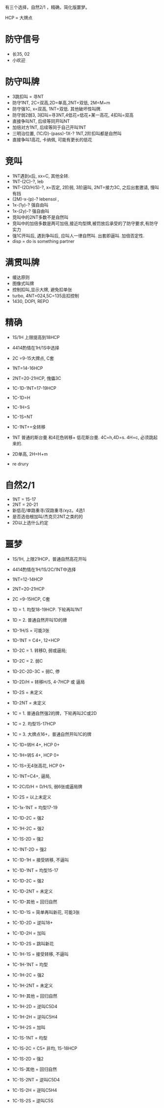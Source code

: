 有三个选择，自然2/1 ，精确，简化版噩梦。


HCP = 大牌点

# 防守信号
* 长35, 02
* 小欢迎

# 防守叫牌
* 3跳扣叫 = 寻NT
* 防守1NT, 2C=双高,2D=单高,2NT=双低, 2M=M+m
* 防守强1C, x=双高, 1NT=双低. 其他破坏性叫牌. 
* 防守弱2弱3, 3扣叫=寻3NT,4低花=低花+某一高花, 4扣叫=双高
* 直接争叫NT, 后续等同开叫NT
* 加倍对方1NT, 后续等同于自己开叫1NT
* 三明治位置, (1C/D)-(pass)-1X-? 1NT,2阶扣叫都是自然叫
* 直接争叫1高花, 卡纳佩, 可能有更长的低花

# 竞叫
* 1NT遇到x后, xx=C, 其他全转.
* 1NT-(2C)-?,  leb
* 1NT-(2D/H/S)-?,  x=否定, 2阶弱, 3阶逼叫, 2NT=接力3C, 之后出套邀请, 慢叫有挡
* (2M)-x-(p)-?  lebensol ,
* 1x-(1y)-? 强自由叫
* 1x-(2y)-? 强自由叫
* 竞叫中的2NT多数不是自然叫
* 竞叫中的加倍多数是两可加倍,接近均型牌,被罚放后承受的了防守要求,有防守实力
* 强1C开叫后, 遇到争叫后, 应叫人一律自然叫. 出套即逼叫. 加倍否定性.
* disp = do is something partner

# 满贯叫牌
* 缓达原则
* 图像式叫牌
* 控制扣叫,显示大牌, 避免扣单张
* turbo, 4NT=024,5C=135且扣控制
* 1430, DOPI, REPO


# 精确
* 1S/1H 上限提高到18HCP
* 4414酌情在1H/1S中选择
* 2C =9-15大牌点, C套
* 1NT=14-16HCP
* 2NT=20-21HCP, 傀儡3C
* 1C-1D-1NT=17-19HCP
* 1C-1D=H
* 1C-1H=S
* 1C-1S=NT
* 1C-1NT+=全转移

* 1NT 普通的斯台曼 和4花色转移+ 低花斯台曼.  4C=h,4D=s. 4H=c, 必须跳起来的.
* 2D单高, 2H=H+m
* re drury


# 自然2/1
* 1NT = 15-17
* 2NT = 20-21
* 新低花/单路重寻/双路重寻/xyz。4选1
* 是否选伯根加叫/杰克贝2NT之类的的
* 2D以上选什么约定

# 噩梦
* 1S/1H, 上限21HCP，普通自然高花开叫
* 4414酌情在1H/1S/2C/1NT中选择
* 1NT=12-14HCP
* 2NT=20-21HCP
* 2C =9-15HCP, C套

* 1D = 1. 均型18-19HCP. 下轮再叫1NT
* 1D = 2. 普通自然开叫1D的牌

* 1D-1H/S = 可能3张
* 1D-1NT = C4+, 12+HCP
* 1D-2C = 1. 转移D, 弱或逼局;
* 1D-2C = 2. 弱C
* 1D-2C-2D-3C = 弱C, 停

* 1D-2D/H = 转移H/S, 4-7HCP 或 逼局
* 1D-2S = 未定义
* 1D-2NT = 未定义


* 1C = 1. 普通自然强2的牌，下轮再叫2C或2D
* 1C = 2. 均型15-17HCP
* 1C = 3. 大牌点16+，普通自然开叫1C的牌

* 1C-1D=转H 4+, HCP 0+
* 1C-1H=转S 4+, HCP 0+
* 1C-1S=无4张高花, HCP 0+
* 1C-1NT=C4+, 逼局,
* 1C-2C/D/H = D/H/S, 弱6张或逼局牌
* 1C-2S = 以上未定义

* 1C-1x-1NT = 均型17-19

* 1C-1D-2C = 强2
* 1C-1H-2C = 强2
* 1C-1S-2D = 强2
* 1C-1NT-2D = 强2

* 1C-1D-1H = 接受转移, 不逼叫
* 1C-1D-1NT = 均型15-17
* 1C-1D-2C = 强2
* 1C-1D-2NT = 未定义
* 1C-1D-其他 = 回归自然
* 1C-1D-1S = 简单再叫新花, 可能3张
* 1C-1D-2D = 逆叫18+
* 1C-1D-2H = 加叫
* 1C-1D-2S = 跳叫新花

* 1C-1H-1S = 接受转移, 不逼叫
* 1C-1H-1NT = 均型
* 1C-1H-2C = 强2
* 1C-1H-2NT = 未定义
* 1C-1H-其他 = 回归自然
* 1C-1H-2D = 逆叫C5D4
* 1C-1H-2H = 逆叫C5H4
* 1C-1H-2S = 加叫

* 1C-1S-1NT = 均型
* 1C-1S-2C = C5+ 非均, 15-18HCP
* 1C-1S-2D = 强2
* 1C-1S-其他 = 回归自然
* 1C-1S-2NT = 逆叫C5D4
* 1C-1S-2H = 逆叫C5H4
* 1C-1S-2S = 逆叫C5S


